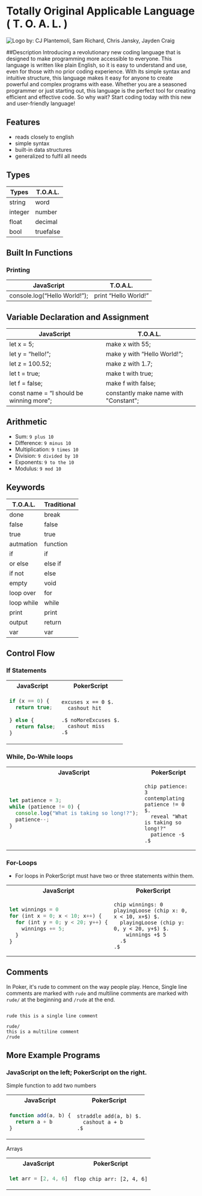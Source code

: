 # Totally Original Applicable Language ( T. O. A. L. )
![Logo](https://user-images.githubusercontent.com/70697018/214980482-a6f7f31c-f138-4bcc-a42e-be888ee06a19.png)
by: CJ Plantemoli, Sam Richard, Chris Jansky, Jayden Craig

##Description
Introducing a revolutionary new coding language that is designed to make programming more accessible to everyone. This language is written like plain English, so it is easy to understand and use, even for those with no prior coding experience. With its simple syntax and intuitive structure, this language makes it easy for anyone to create powerful and complex programs with ease. Whether you are a seasoned programmer or just starting out, this language is the perfect tool for creating efficient and effective code. So why wait? Start coding today with this new and user-friendly language!

## Features
- reads closely to english
- simple syntax
- built-in data structures
- generalized to fulfil all needs

## Types

| Types   | T.O.A.L.  |
| ------- | ------------- |
| string  | word          |
| integer | number          |
| float   | decimal        |
| bool    | truefalse |


## Built In Functions

### Printing
| JavaScript                      | T.O.A.L.              |
| ------------------------------- | ------------------------ |
| console.log(“Hello World!”); | print “Hello World!” |

## Variable Declaration and Assignment

| JavaScript                               | T.O.A.L.                                                 |
| ---------------------------------------- | ----------------------------------------------------------- |
| let x = 5;                               | make x with 55;                                                 |
| let y = “hello!”;                        | make y with “Hello World!”;                                       |
| let z = 100.52;                          | make z with 1.7;                                            |
| let t = true;                            | make t with true;                                        |
| let f = false;                           | make f with false;                                       |
| const name = “I should be winning more”; | constantly make name with "Constant"; |

## Arithmetic

- Sum: `9 plus 10`
- Difference: `9 minus 10`
- Multiplication: `9 times 10`
- Division: `9 divided by 10`
- Exponents: `9 to the 10`
- Modulus: `9 mod 10`

## Keywords

| T.O.A.L.      | Traditional |
| ---------------- | ----------- |
| done             | break       |
| false             | false       |
| true              | true        |
| autmation         | function    |
| if          | if          |
| or else | else if     |
| if not    | else        |
| empty            | void        |
| loop over     | for         |
| loop while     | while         |
| print           | print       |
| output          | return      |
| var             | var         |

## Control Flow

### If Statements

<table>
<tr> <th>JavaScript</th><th>PokerScript</th><tr>
</tr>

<td>

```javascript
if (x == 0) {
  return true;
  
} else {
  return false;
}
```

</td>
<td>

```
excuses x == 0 $.
  cashout hit
  
.$ noMoreExcuses $.
  cashout miss
.$
```

</td>
</table>

### While, Do-While loops

<table>
<tr> <th>JavaScript</th><th>PokerScript</th><tr>
</tr>

<td>

```javascript
let patience = 3;
while (patience != 0) {
  console.log("What is taking so long!?");
  patience--;
}
```

</td>

<td>

```
chip patience: 3
contemplating patience != 0  $.
  reveal "What is taking so long!?"
  patience -$
.$
```

</td>
</table>

### For-Loops

- For loops in PokerScript must have two or three statements within them.

<table>
<tr> <th>JavaScript</th><th>PokerScript</th><tr>
</tr>

<td>

```javascript
let winnings = 0
for (int x = 0; x < 10; x++) {
  for (int y = 0; y < 20; y++) {
    winnings += 5;
  }
}
```

</td>

<td>

```
chip winnings: 0
playingLoose (chip x: 0, x < 10, x+$) $.
  playingLoose (chip y: 0, y < 20, y+$) $.
    winnings +$ 5
  .$
.$
```

</td>
</table>

## Comments

In Poker, it's rude to comment on the way people play. Hence,
Single line comments are marked with `rude` and multiline comments are marked with `rude/` at the beginning and `/rude` at the end.

```

rude this is a single line comment

rude/
this is a multiline comment
/rude

```

## More Example Programs

### **JavaScript** on the left; **PokerScript** on the right.

Simple function to add two numbers

<table>
<tr> <th>JavaScript</th><th>PokerScript</th><tr>
</tr>

<td>

```javascript
function add(a, b) {
  return a + b
}
```

</td>

<td>

```
straddle add(a, b) $.
  cashout a + b
.$
```

</td>
</table>

Arrays

<table>
<tr> <th>JavaScript</th><th>PokerScript</th><tr>
</tr>

<td>

```javascript
let arr = [2, 4, 6]
```

</td>

<td>

```
flop chip arr: [2, 4, 6]
```

</td>
</table>
